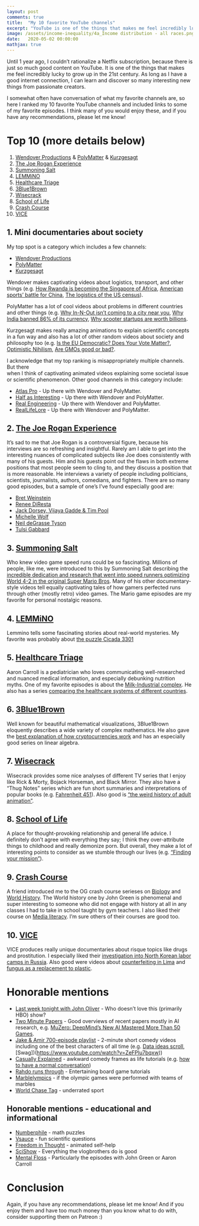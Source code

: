 ```yaml
---
layout: post
comments: true
title:  "My 10 favorite YouTube channels"
excerpt: "YouTube is one of the things that makes me feel incredibly lucky to grow up in the 21st century. As long as I have a good internet connection, I can learn and discover so many interesting new things from passionate creators. Here is a list and descriptions of my favorites."
image: /assets/income-inequality/4a_Income distribution - all races.png
date:   2020-05-02 00:00:00
mathjax: true
---
```


Until 1 year ago, I couldn’t rationalize a Netflix subscription, because there is just so much good content on YouTube. It is one of the things that makes me feel incredibly lucky to grow up in the 21st century. As long as I have a good internet connection, I can learn and discover so many interesting new things from passionate creators.

I somewhat often have conversation of what my favorite channels are, so here I ranked my 10 favorite YouTube channels and included links to some of my favorite episodes. I think many of you would enjoy these, and if you have any recommendations, please let me know!

# Top 10 (more details below)

1. [Wendover Productions](https://www.youtube.com/user/Wendoverproductions) & [PolyMatter](https://www.youtube.com/channel/UCgNg3vwj3xt7QOrcIDaHdFg) & [Kurzgesagt](https://www.youtube.com/user/Kurzgesagt)
2. [The Joe Rogan Experience](https://www.youtube.com/user/PowerfulJRE)
3. [Summoning Salt](https://www.youtube.com/channel/UCtUbO6rBht0daVIOGML3c8w)
4. [LEMMiNO](https://www.youtube.com/channel/UCRcgy6GzDeccI7dkbbBna3Q)
5. [Healthcare Triage](https://www.youtube.com/user/thehealthcaretriage)
6. [3Blue1Brown](https://www.youtube.com/channel/UCYO_jab_esuFRV4b17AJtAw)
7. [Wisecrack](https://www.youtube.com/channel/UC6-ymYjG0SU0jUWnWh9ZzEQ)
8. [School of Life](https://www.youtube.com/channel/UC7IcJI8PUf5Z3zKxnZvTBog)
9. [Crash Course](https://www.youtube.com/user/crashcourse)
10. [VICE](https://www.youtube.com/user/vice)

## 1. Mini documentaries about society

My top spot is a category which includes a few channels:

- [Wendover Productions](https://www.youtube.com/user/Wendoverproductions)
- [PolyMatter](https://www.youtube.com/channel/UCgNg3vwj3xt7QOrcIDaHdFg)
- [Kurzgesagt](https://www.youtube.com/user/Kurzgesagt)

Wendover makes captivating videos about logistics, transport, and other things (e.g. [How Rwanda is becoming the Singapore of Africa](https://www.youtube.com/watch?v=xX0ozxrZlEQ), [American sports’ battle for China](https://www.youtube.com/watch?v=FCEwPio2bkg), [The logistics of the US census](https://www.youtube.com/watch?v=Ppjv0H-Yt5Q)).

PolyMatter has a lot of cool videos about problems in different countries and other things (e.g. [Why In-N-Out isn’t coming to a city near you](https://www.youtube.com/watch?v=xfQBkdLa6fo), [Why India banned 86% of its currency](https://www.youtube.com/watch?v=pzTal29oQeI), [Why scooter startups are worth billions](https://www.youtube.com/watch?v=_M_d7EIaXV4).

Kurzgesagt makes really amazing animations to explain scientific concepts in a fun way and also has a lot of other random videos about society and philosophy too (e.g. [Is the EU Democratic? Does Your Vote Matter?](https://www.youtube.com/watch?v=h4Uu5eyN6VU), [Optimistic Nihilism](https://www.youtube.com/watch?v=MBRqu0YOH14), [Are GMOs good or bad?](https://www.youtube.com/watch?v=7TmcXYp8xu4).

I acknowledge that my top ranking is misappropriately multiple channels. But there  
when I think of captivating animated videos explaining some societal issue or scientific phenomenon. Other good channels in this category include:

- [Atlas Pro](https://www.youtube.com/channel/UCz1oFxMrgrQ82-276UCOU9w) - Up there with Wendover and PolyMatter. 
- [Half as Interesting](https://www.youtube.com/channel/UCuCkxoKLYO_EQ2GeFtbM_bw) - Up there with Wendover and PolyMatter.
- [Real Engineering](https://www.youtube.com/channel/UCR1IuLEqb6UEA_zQ81kwXfg) - Up there with Wendover and PolyMatter.
- [RealLifeLore](https://www.youtube.com/channel/UCP5tjEmvPItGyLhmjdwP7Ww) - Up there with Wendover and PolyMatter.

## 2. [The Joe Rogan Experience](https://www.youtube.com/user/PowerfulJRE)

It’s sad to me that Joe Rogan is a controversial figure, because his interviews are so refreshing and insightful. Rarely am I able to get into the interesting nuances of complicated subjects like Joe does consistently with many of his guests. Him and his guests point out the flaws in both extreme positions that most people seem to cling to, and they discuss a position that is more reasonable. He interviews a variety of people including politicians, scientists, journalists, authors, comedians, and fighters. There are so many good episodes, but a sample of one’s I’ve found especially good are:
- [Bret Weinstein](https://www.youtube.com/watch?v=6G59zsjM2UI)
- [Renee DiResta](https://www.youtube.com/watch?v=UAGZcGi1OP8)
- [Jack Dorsey, Vijaya Gadde & Tim Pool](https://www.youtube.com/watch?v=DZCBRHOg3PQ)
- [Michelle Wolf](https://www.youtube.com/watch?v=zOT7UCaCJHY)
- [Neil deGrasse Tyson](https://www.youtube.com/watch?v=vGc4mg5pul4)
- [Tulsi Gabbard](https://www.youtube.com/watch?v=kR8UcnwLH24)

## 3. [Summoning Salt](https://www.youtube.com/channel/UCtUbO6rBht0daVIOGML3c8w)

Who knew video game speed runs could be so fascinating. Millions of people, like me, were introduced to this by Summoning Salt describing the [incredible dedication and research that went into speed runners optimizing World 4-2 in the original Super Mario Bros](https://www.youtube.com/watch?v=i1AHCaokqhg). Many of his other documentary-style videos tell equally captivating tales of how gamers perfected runs through other (mostly retro) video games. The Mario game episodes are my favorite for personal nostalgic reasons.

## 4. [LEMMiNO](https://www.youtube.com/channel/UCRcgy6GzDeccI7dkbbBna3Q)

Lemmino tells some fascinating stories about real-world mysteries. My favorite was probably about [the puzzle Cicada 3301](https://www.youtube.com/watch?v=I2O7blSSzpI)

## 5. [Healthcare Triage](https://www.youtube.com/user/thehealthcaretriage)

Aaron Carroll is a pediatrician who loves communicating well-researched and nuanced medical information, and especially debunking nutrition myths. One of my favorite episodes is about the [Milk-Industrial complex](https://www.youtube.com/watch?v=hzyFZcuHmeI). He also has a series [comparing the healthcare systems of different countries](https://www.youtube.com/watch?v=yN-MkRcOJjY).

## 6. [3Blue1Brown](https://www.youtube.com/channel/UCYO_jab_esuFRV4b17AJtAw)

Well known for beautiful mathematical visualizations, 3Blue1Brown eloquently describes a wide variety of complex mathematics. He also gave the [best explanation of how cryptocurrencies work](https://www.youtube.com/watch?v=bBC-nXj3Ng4) and has an especially good series on linear algebra.

## 7. [Wisecrack](https://www.youtube.com/channel/UC6-ymYjG0SU0jUWnWh9ZzEQ)

Wisecrack provides some nice analyses of different TV series that I enjoy like Rick & Morty, Bojack Horseman, and Black Mirror. They also have a “Thug Notes” series which are fun short summaries and interpretations of popular books (e.g. [Fahrenheit 451](https://www.youtube.com/watch?v=O-IcPx9uD0U)). Also good is [“the weird history of adult animation”](https://www.youtube.com/watch?v=9Svu9jmKrzg).

## 8. [School of Life](https://www.youtube.com/channel/UC7IcJI8PUf5Z3zKxnZvTBog)

A place for thought-provoking relationship and general life advice. I definitely don’t agree with everything they say; I think they over-attribute things to childhood and really demonize porn. But overall, they make a lot of interesting points to consider as we stumble through our lives (e.g. [“Finding your mission”](https://www.youtube.com/watch?v=c5-LfK2i2J4)).

## 9. [Crash Course](https://www.youtube.com/user/crashcourse)

A friend introduced me to the OG crash course serieses on [Biology](https://www.youtube.com/watch?v=QnQe0xW_JY4&list=PL3EED4C1D684D3ADF) and [World History](https://www.youtube.com/watch?v=Yocja_N5s1I&list=PLBDA2E52FB1EF80C9). The World history one by John Green is phenomenal and super interesting to someone who did not engage with history at all in any classes I had to take in school taught by gym teachers. I also liked their course on [Media literacy](https://www.youtube.com/watch?v=sPwJ0obJya0&list=PL8dPuuaLjXtM6jSpzb5gMNsx9kdmqBfmY). I’m sure others of their courses are good too. 

## 10. [VICE](https://www.youtube.com/user/vice)

VICE produces really unique documentaries about risque topics like drugs and prostitution. I especially liked their [investigation into North Korean labor camps in Russia](https://www.youtube.com/watch?v=awQDLoOnkdI). Also good were videos about [counterfeiting in Lima](https://www.youtube.com/watch?v=4RoZrtBijRY) and [fungus as a replacement to plastic](https://www.youtube.com/watch?v=or8CRQZ91Fg).

# Honorable mentions

- [Last week tonight with John Oliver](https://www.youtube.com/user/LastWeekTonight) - Who doesn’t love this (primarily HBO) show?
- [Two Minute Papers](https://www.youtube.com/user/keeroyz) - Good overviews of recent papers mostly in AI research, e.g. [MuZero: DeepMind’s New AI Mastered More Than 50 Games](https://www.youtube.com/watch?v=hYV4-m7_SK8).
- [Jake & Amir 700-episode playlist](https://www.youtube.com/watch?v=OZXeE-cAeQg&list=PL8WEHjU-hK_6SSza5t3DJ57ruDs4pBKhk) - 2-minute short comedy videos including one of the best characters of all time (e.g. [Data ideas scroll](https://www.youtube.com/watch?v=dHJB_lUVkUQ), [Swag])(https://www.youtube.com/watch?v=ZeFPlu7bqxw))
- [Casually Explained](https://www.youtube.com/channel/UCr3cBLTYmIK9kY0F_OdFWFQ) - awkward comedy frames as life tutorials (e.g. [how to have a normal conversation](https://www.youtube.com/watch?v=TpMDX7n14Bg))
- [Rahdo runs through](https://www.youtube.com/channel/UCr3cBLTYmIK9kY0F_OdFWFQ) - Entertaining board game tutorials
- [Marblelympics](youtube.com/channel/UCYJdpnjuSWVOLgGT9fIzL0g) - if the olympic games were performed with teams of marbles
- [World Chase Tag](https://www.youtube.com/watch?v=fFgT9vt2sJM) - underrated sport

## Honorable mentions - educational and informational

- [Numberphile](https://www.youtube.com/user/numberphile) - math puzzles
- [Vsauce](https://www.youtube.com/user/Vsauce) - fun scientific questions
- [Freedom in Thought](https://www.youtube.com/channel/UCd6Za0CXVldhY8fK8eYoIuw) - animated self-help
- [SciShow](https://www.youtube.com/user/scishow) - Everything the vlogbrothers do is good
- [Mental Floss](https://www.youtube.com/user/MentalFlossVideo) - Particularly the episodes with John Green or Aaron Carroll

# Conclusion

Again, if you have any recommendations, please let me know! And if you enjoy them and have too much money than you know what to do with, consider supporting them on Patreon :)
